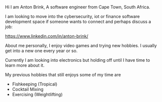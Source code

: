  Hi I am Anton Brink,
  A software engineer from Cape Town, South Africa.
  
  I am looking to move into the cybersecurity, iot or finance software development space if someone wants to connect and perhaps discuss a job:

  https://www.linkedin.com/in/anton-brink/

  About me personally, I enjoy video games and trying new hobbies. I usually get into a new one every year or so. 
  
  Currently I am looking into electronics but holding off until I have time to learn more about it. 
  
  My previous hobbies that still enjoys some of my time are 
  - Fishkeeping (Tropical)
  - Cocktail Mixing
  - Exercising (Weightlifting)
